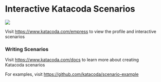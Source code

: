 # Interactive Katacoda Scenarios

[![](http://shields.katacoda.com/katacoda/empress/count.svg)](https://www.katacoda.com/empress "Get your profile on Katacoda.com")

Visit https://www.katacoda.com/empress to view the profile and interactive scenarios

### Writing Scenarios
Visit https://www.katacoda.com/docs to learn more about creating Katacoda scenarios

For examples, visit https://github.com/katacoda/scenario-example
